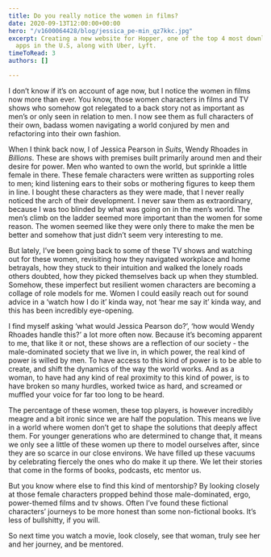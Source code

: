```yaml
---
title: Do you really notice the women in films?
date: 2020-09-13T12:00:00+00:00
hero: "/v1600064428/blog/jessica_pe-min_qz7kkc.jpg"
excerpt: Creating a new website for Hopper, one of the top 4 most downloaded travel
  apps in the U.S, along with Uber, Lyft.
timeToRead: 3
authors: []

---
```

I don’t know if it’s on account of age now, but I notice the women in films now more than ever. You know, those women characters in films and TV shows who somehow got relegated to a back story not as important as men’s or only seen in relation to men. I now see them as full characters of their own, badass women navigating a world conjured by men and refactoring into their own fashion.

When I think back now, I of Jessica Pearson in _Suits_, Wendy Rhoades in _Billions_. These are shows with premises built primarily around men and their desire for power. Men who wanted to own the world, but sprinkle a little female in there. These female characters were written as supporting roles to men; kind listening ears to their sobs or mothering figures to keep them in line. I bought these characters as they were made, that I never really noticed the arch of their development. I never saw them as extraordinary, because I was too blinded by what was going on in the men’s world. The men’s climb on the ladder seemed more important than the women for some reason. The women seemed like they were only there to make the men be better and somehow that just didn’t seem very interesting to me.

But lately, I’ve been going back to some of these TV shows and watching out for these women, revisiting how they navigated workplace and home betrayals, how they stuck to their intuition and walked the lonely roads others doubted, how they picked themselves back up when they stumbled. Somehow, these imperfect but resilient women characters are becoming a collage of role models for me. Women I could easily reach out for sound advice in a ‘watch how I do it’ kinda way, not ‘hear me say it’ kinda way, and this has been incredibly eye-opening.

I find myself asking ‘what would Jessica Pearson do?’, ‘how would Wendy Rhoades handle this?’ a lot more often now. Because it’s becoming apparent to me, that like it or not, these shows are a reflection of our society - the male-dominated society that we live in, in which power, the real kind of power is willed by men. To have access to this kind of power is to be able to create, and shift the dynamics of the way the world works. And as a woman, to have had any kind of real proximity to this kind of power, is to have broken so many hurdles, worked twice as hard, and screamed or muffled your voice for far too long to be heard.

The percentage of these women, these top players, is however incredibly meagre and a bit ironic since we are half the population. This means we live in a world where women don’t get to shape the solutions that deeply affect them. For younger generations who are determined to change that, it means we only see a little of these women up there to model ourselves after, since they are so scarce in our close environs. We have filled up these vacuums by celebrating fiercely the ones who do make it up there. We let their stories that come in the forms of books, podcasts, etc mentor us.

But you know where else to find this kind of mentorship? By looking closely at those female characters propped behind those male-dominated, ergo, power-themed films and tv shows. Often I’ve found these fictional characters’ journeys to be more honest than some non-fictional books. It’s less of bullshitty, if you will.

So next time you watch a movie, look closely, see that woman, truly see her and her journey, and be mentored.